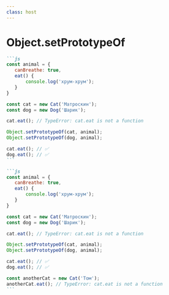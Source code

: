 ```yaml
---
class: host
---
```


# Object.setPrototypeOf

````md magic-move
```js
const animal = {
   canBreathe: true,
   eat() {
       console.log('хрум-хрум');
   }
}

const cat = new Cat('Матроскин');
const dog = new Dog('Шарик');

cat.eat(); // TypeError: cat.eat is not a function

Object.setPrototypeOf(cat, animal);
Object.setPrototypeOf(dog, animal);

cat.eat(); // ✅
dog.eat(); // ✅
```

```js
const animal = {
   canBreathe: true,
   eat() {
       console.log('хрум-хрум');
   }
}

const cat = new Cat('Матроскин');
const dog = new Dog('Шарик');

cat.eat(); // TypeError: cat.eat is not a function

Object.setPrototypeOf(cat, animal);
Object.setPrototypeOf(dog, animal);

cat.eat(); // ✅
dog.eat(); // ✅

const anotherCat = new Сat('Том');
anotherCat.eat(); // TypeError: cat.eat is not a function
```

````

<style>
.host {
    --slidev-code-font-size: 1rem;
    --slidev-code-line-height: 1.25rem;
}
</style>
